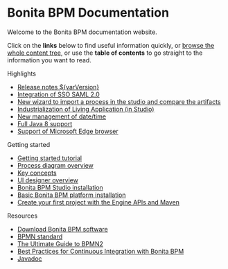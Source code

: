 #  Bonita BPM Documentation

Welcome to the Bonita BPM documentation website.

Click on the **links** below to find useful information quickly, or [browse the whole content tree](taxonomy.md), or use the **table of contents** to go straight to the information you want to read.

<div class="col-md-4">
<div class="panel panel-default">
<div class="panel-heading">Highlights
</div>
<div class="panel-body">
<div class="menu-block-wrapper">


<!--{:.menu .nav}-->

* [Release notes ${varVersion}](release-notes.md)    <!--{:.first .leaf}-->
* [Integration of SSO SAML 2.0](release-notes.md#living-application-development-and-deployment)    <!--{:.leaf}-->
* [New wizard to import a process in the studio and compare the artifacts](release-notes.md#living-application-development-and-deployment)<!--{:.leaf}-->
* [Industrialization of Living Application (in Studio)](release-notes.md#living-application-development-and-deployment)<!--{:.leaf}-->
* [New management of date/time](release-notes.md#ui-personalization)<!--{:.last .leaf}-->
* [Full Java 8 support](release-notes.md#technology-updates)<!--{:.last .leaf}-->
* [Support of Microsoft Edge browser](release-notes.md#technology-updates)<!--{:.last .leaf}-->


</div>
</div>
</div>
</div>
<div class="col-md-4">
<div class="panel panel-default">
<div class="panel-heading">Getting started
</div>
<div class="panel-body">
<div class="menu-block-wrapper">

<!--{:.menu .nav}-->

* [Getting started tutorial](getting-started-tutorial.md)<!--{:.first .leaf}-->
* [Process diagram overview](diagram-overview.md)<!--{:.leaf}-->
* [Key concepts](key-concepts.md)<!--{:.leaf}-->
* [UI designer overview](ui-designer-overview.md)<!--{:.leaf}-->
* [Bonita BPM Studio installation](bonita-bpm-studio-installation.md)<!--{:.leaf}-->
* [Basic Bonita BPM platform installation](tomcat-bundle.md)<!--{:.leaf}-->
* [Create your first project with the Engine APIs and Maven](create-your-first-project-with-the-engine-apis-and-maven.md)<!--{:.last .leaf}-->

</div>
</div>
</div>
</div>
<div class="col-md-4">
<div class="panel panel-default">
<div class="panel-heading">Resources
</div>
<div class="panel-body">
<div class="menu-block-wrapper menu-name-menu-quicklinks">


<!--{:.menu .nav}-->

* [Download Bonita BPM software](http://www.bonitasoft.com/how-we-do-it/downloads)<!--{:.first .leaf}-->
* [BPMN standard](http://www.bpmn.org/)<!--{:.leaf}-->
* [The Ultimate Guide to BPMN2](http://www.bonitasoft.com/for-you-to-read/bpm-library/ultimate-guide-bpmn)<!--{:.leaf}-->
* [Best Practices for Continuous Integration with Bonita BPM](http://www.bonitasoft.com/for-you-to-read/bpm-library/best-practices-continuous-integration-bonita-bpm)<!--{:.leaf}-->
* [Javadoc](http://documentation.bonitasoft.com/javadoc/api/${varVersion}/index.html)<!--{:.leaf .last}-->

</div>
</div>
</div>
</div>

